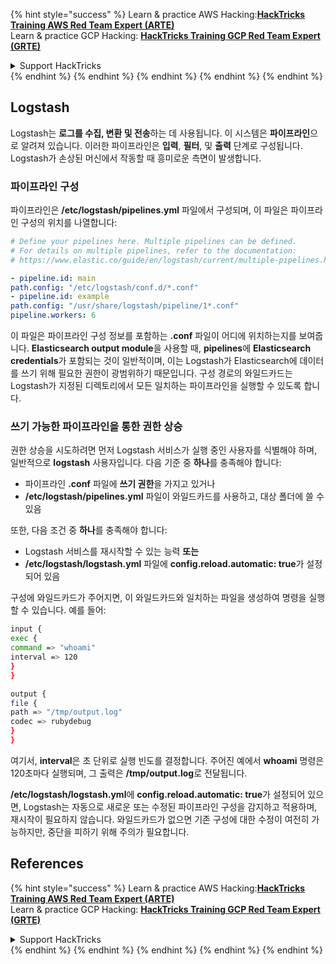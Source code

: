 {% hint style="success" %}
Learn & practice AWS Hacking:<img src="/.gitbook/assets/arte.png" alt="" data-size="line">[**HackTricks Training AWS Red Team Expert (ARTE)**](https://training.hacktricks.xyz/courses/arte)<img src="/.gitbook/assets/arte.png" alt="" data-size="line">\
Learn & practice GCP Hacking: <img src="/.gitbook/assets/grte.png" alt="" data-size="line">[**HackTricks Training GCP Red Team Expert (GRTE)**<img src="/.gitbook/assets/grte.png" alt="" data-size="line">](https://training.hacktricks.xyz/courses/grte)

<details>

<summary>Support HackTricks</summary>

* Check the [**subscription plans**](https://github.com/sponsors/carlospolop)!
* **Join the** 💬 [**Discord group**](https://discord.gg/hRep4RUj7f) or the [**telegram group**](https://t.me/peass) or **follow** us on **Twitter** 🐦 [**@hacktricks\_live**](https://twitter.com/hacktricks\_live)**.**
* **Share hacking tricks by submitting PRs to the** [**HackTricks**](https://github.com/carlospolop/hacktricks) and [**HackTricks Cloud**](https://github.com/carlospolop/hacktricks-cloud) github repos.

</details>
{% endhint %}
{% endhint %}
{% endhint %}
{% endhint %}
{% endhint %}


## Logstash

Logstash는 **로그를 수집, 변환 및 전송**하는 데 사용됩니다. 이 시스템은 **파이프라인**으로 알려져 있습니다. 이러한 파이프라인은 **입력**, **필터**, 및 **출력** 단계로 구성됩니다. Logstash가 손상된 머신에서 작동할 때 흥미로운 측면이 발생합니다.

### 파이프라인 구성

파이프라인은 **/etc/logstash/pipelines.yml** 파일에서 구성되며, 이 파일은 파이프라인 구성의 위치를 나열합니다:
```yaml
# Define your pipelines here. Multiple pipelines can be defined.
# For details on multiple pipelines, refer to the documentation:
# https://www.elastic.co/guide/en/logstash/current/multiple-pipelines.html

- pipeline.id: main
path.config: "/etc/logstash/conf.d/*.conf"
- pipeline.id: example
path.config: "/usr/share/logstash/pipeline/1*.conf"
pipeline.workers: 6
```
이 파일은 파이프라인 구성 정보를 포함하는 **.conf** 파일이 어디에 위치하는지를 보여줍니다. **Elasticsearch output module**을 사용할 때, **pipelines**에 **Elasticsearch credentials**가 포함되는 것이 일반적이며, 이는 Logstash가 Elasticsearch에 데이터를 쓰기 위해 필요한 권한이 광범위하기 때문입니다. 구성 경로의 와일드카드는 Logstash가 지정된 디렉토리에서 모든 일치하는 파이프라인을 실행할 수 있도록 합니다.

### 쓰기 가능한 파이프라인을 통한 권한 상승

권한 상승을 시도하려면 먼저 Logstash 서비스가 실행 중인 사용자를 식별해야 하며, 일반적으로 **logstash** 사용자입니다. 다음 기준 중 **하나**를 충족해야 합니다:

- 파이프라인 **.conf** 파일에 **쓰기 권한**을 가지고 있거나
- **/etc/logstash/pipelines.yml** 파일이 와일드카드를 사용하고, 대상 폴더에 쓸 수 있음

또한, 다음 조건 중 **하나**를 충족해야 합니다:

- Logstash 서비스를 재시작할 수 있는 능력 **또는**
- **/etc/logstash/logstash.yml** 파일에 **config.reload.automatic: true**가 설정되어 있음

구성에 와일드카드가 주어지면, 이 와일드카드와 일치하는 파일을 생성하여 명령을 실행할 수 있습니다. 예를 들어:
```bash
input {
exec {
command => "whoami"
interval => 120
}
}

output {
file {
path => "/tmp/output.log"
codec => rubydebug
}
}
```
여기서, **interval**은 초 단위로 실행 빈도를 결정합니다. 주어진 예에서 **whoami** 명령은 120초마다 실행되며, 그 출력은 **/tmp/output.log**로 전달됩니다.

**/etc/logstash/logstash.yml**에 **config.reload.automatic: true**가 설정되어 있으면, Logstash는 자동으로 새로운 또는 수정된 파이프라인 구성을 감지하고 적용하며, 재시작이 필요하지 않습니다. 와일드카드가 없으면 기존 구성에 대한 수정이 여전히 가능하지만, 중단을 피하기 위해 주의가 필요합니다.


## References
{% hint style="success" %}
Learn & practice AWS Hacking:<img src="/.gitbook/assets/arte.png" alt="" data-size="line">[**HackTricks Training AWS Red Team Expert (ARTE)**](https://training.hacktricks.xyz/courses/arte)<img src="/.gitbook/assets/arte.png" alt="" data-size="line">\
Learn & practice GCP Hacking: <img src="/.gitbook/assets/grte.png" alt="" data-size="line">[**HackTricks Training GCP Red Team Expert (GRTE)**<img src="/.gitbook/assets/grte.png" alt="" data-size="line">](https://training.hacktricks.xyz/courses/grte)

<details>

<summary>Support HackTricks</summary>

* Check the [**subscription plans**](https://github.com/sponsors/carlospolop)!
* **Join the** 💬 [**Discord group**](https://discord.gg/hRep4RUj7f) or the [**telegram group**](https://t.me/peass) or **follow** us on **Twitter** 🐦 [**@hacktricks\_live**](https://twitter.com/hacktricks\_live)**.**
* **Share hacking tricks by submitting PRs to the** [**HackTricks**](https://github.com/carlospolop/hacktricks) and [**HackTricks Cloud**](https://github.com/carlospolop/hacktricks-cloud) github repos.

</details>
{% endhint %}
</details>
{% endhint %}
</details>
{% endhint %}
</details>
{% endhint %}
</details>
{% endhint %}
